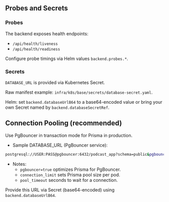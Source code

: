 ## Probes and Secrets

### Probes

The backend exposes health endpoints:

- `/api/health/liveness`
- `/api/health/readiness`

Configure probe timings via Helm values `backend.probes.*`.

### Secrets

`DATABASE_URL` is provided via Kubernetes Secret.

Raw manifest example: `infra/k8s/base/secrets/database-secret.yaml`.

Helm: set `backend.databaseUrlB64` to a base64-encoded value or bring your own Secret named by `backend.databaseSecretRef`.

## Connection Pooling (recommended)

Use PgBouncer in transaction mode for Prisma in production.

- Sample DATABASE_URL (PgBouncer service):

```bash
postgresql://USER:PASS@pgbouncer:6432/podcast_app?schema=public&pgbouncer=true&connection_limit=20&pool_timeout=30
```

- Notes:
  - `pgbouncer=true` optimizes Prisma for PgBouncer.
  - `connection_limit` sets Prisma pool size per pod.
  - `pool_timeout` seconds to wait for a connection.

Provide this URL via Secret (base64-encoded) using `backend.databaseUrlB64`.


